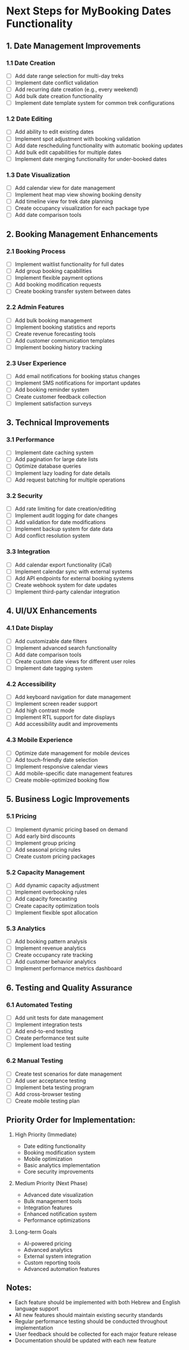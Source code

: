 # Next Steps for MyBooking Dates Functionality

## 1. Date Management Improvements

### 1.1 Date Creation
- [ ] Add date range selection for multi-day treks
- [ ] Implement date conflict validation
- [ ] Add recurring date creation (e.g., every weekend)
- [ ] Add bulk date creation functionality
- [ ] Implement date template system for common trek configurations

### 1.2 Date Editing
- [ ] Add ability to edit existing dates
- [ ] Implement spot adjustment with booking validation
- [ ] Add date rescheduling functionality with automatic booking updates
- [ ] Add bulk edit capabilities for multiple dates
- [ ] Implement date merging functionality for under-booked dates

### 1.3 Date Visualization
- [ ] Add calendar view for date management
- [ ] Implement heat map view showing booking density
- [ ] Add timeline view for trek date planning
- [ ] Create occupancy visualization for each package type
- [ ] Add date comparison tools

## 2. Booking Management Enhancements

### 2.1 Booking Process
- [ ] Implement waitlist functionality for full dates
- [ ] Add group booking capabilities
- [ ] Implement flexible payment options
- [ ] Add booking modification requests
- [ ] Create booking transfer system between dates

### 2.2 Admin Features
- [ ] Add bulk booking management
- [ ] Implement booking statistics and reports
- [ ] Create revenue forecasting tools
- [ ] Add customer communication templates
- [ ] Implement booking history tracking

### 2.3 User Experience
- [ ] Add email notifications for booking status changes
- [ ] Implement SMS notifications for important updates
- [ ] Add booking reminder system
- [ ] Create customer feedback collection
- [ ] Implement satisfaction surveys

## 3. Technical Improvements

### 3.1 Performance
- [ ] Implement date caching system
- [ ] Add pagination for large date lists
- [ ] Optimize database queries
- [ ] Implement lazy loading for date details
- [ ] Add request batching for multiple operations

### 3.2 Security
- [ ] Add rate limiting for date creation/editing
- [ ] Implement audit logging for date changes
- [ ] Add validation for date modifications
- [ ] Implement backup system for date data
- [ ] Add conflict resolution system

### 3.3 Integration
- [ ] Add calendar export functionality (iCal)
- [ ] Implement calendar sync with external systems
- [ ] Add API endpoints for external booking systems
- [ ] Create webhook system for date updates
- [ ] Implement third-party calendar integration

## 4. UI/UX Enhancements

### 4.1 Date Display
- [ ] Add customizable date filters
- [ ] Implement advanced search functionality
- [ ] Add date comparison tools
- [ ] Create custom date views for different user roles
- [ ] Implement date tagging system

### 4.2 Accessibility
- [ ] Add keyboard navigation for date management
- [ ] Implement screen reader support
- [ ] Add high contrast mode
- [ ] Implement RTL support for date displays
- [ ] Add accessibility audit and improvements

### 4.3 Mobile Experience
- [ ] Optimize date management for mobile devices
- [ ] Add touch-friendly date selection
- [ ] Implement responsive calendar views
- [ ] Add mobile-specific date management features
- [ ] Create mobile-optimized booking flow

## 5. Business Logic Improvements

### 5.1 Pricing
- [ ] Implement dynamic pricing based on demand
- [ ] Add early bird discounts
- [ ] Implement group pricing
- [ ] Add seasonal pricing rules
- [ ] Create custom pricing packages

### 5.2 Capacity Management
- [ ] Add dynamic capacity adjustment
- [ ] Implement overbooking rules
- [ ] Add capacity forecasting
- [ ] Create capacity optimization tools
- [ ] Implement flexible spot allocation

### 5.3 Analytics
- [ ] Add booking pattern analysis
- [ ] Implement revenue analytics
- [ ] Create occupancy rate tracking
- [ ] Add customer behavior analytics
- [ ] Implement performance metrics dashboard

## 6. Testing and Quality Assurance

### 6.1 Automated Testing
- [ ] Add unit tests for date management
- [ ] Implement integration tests
- [ ] Add end-to-end testing
- [ ] Create performance test suite
- [ ] Implement load testing

### 6.2 Manual Testing
- [ ] Create test scenarios for date management
- [ ] Add user acceptance testing
- [ ] Implement beta testing program
- [ ] Add cross-browser testing
- [ ] Create mobile testing plan

## Priority Order for Implementation:

1. High Priority (Immediate)
   - Date editing functionality
   - Booking modification system
   - Mobile optimization
   - Basic analytics implementation
   - Core security improvements

2. Medium Priority (Next Phase)
   - Advanced date visualization
   - Bulk management tools
   - Integration features
   - Enhanced notification system
   - Performance optimizations

3. Long-term Goals
   - AI-powered pricing
   - Advanced analytics
   - External system integration
   - Custom reporting tools
   - Advanced automation features

## Notes:
- Each feature should be implemented with both Hebrew and English language support
- All new features should maintain existing security standards
- Regular performance testing should be conducted throughout implementation
- User feedback should be collected for each major feature release
- Documentation should be updated with each new feature
